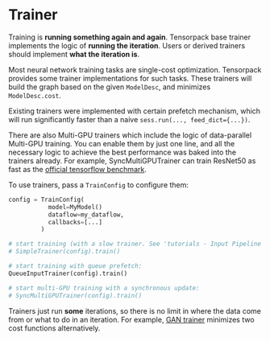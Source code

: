
# Trainer

Training is **running something again and again**.
Tensorpack base trainer implements the logic of __running the iteration__.
Users or derived trainers should implement __what the iteration is__.

Most neural network training tasks are single-cost optimization.
Tensorpack provides some trainer implementations for such tasks.
These trainers will build the graph based on the given `ModelDesc`, and minimizes `ModelDesc.cost`.

Existing trainers were implemented with certain prefetch mechanism,
which will run significantly faster than a naive `sess.run(..., feed_dict={...})`.

There are also Multi-GPU trainers which include the logic of data-parallel Multi-GPU training.
You can enable them by just one line, and all the necessary logic to achieve the best performance was baked into the trainers already.
For example, SyncMultiGPUTrainer can train ResNet50 as fast as the [official tensorflow benchmark](https://github.com/tensorflow/benchmarks).

To use trainers, pass a `TrainConfig` to configure them:

```python
config = TrainConfig(
           model=MyModel()
           dataflow=my_dataflow,
           callbacks=[...]
         )

# start training (with a slow trainer. See 'tutorials - Input Pipeline' for details):
# SimpleTrainer(config).train()

# start training with queue prefetch:
QueueInputTrainer(config).train()

# start multi-GPU training with a synchronous update:
# SyncMultiGPUTrainer(config).train()
```

Trainers just run __some__ iterations, so there is no limit in where the data come from
or what to do in an iteration.
For example, [GAN trainer](../examples/GAN/GAN.py) minimizes
two cost functions alternatively.
